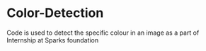 # Color-Detection
Code is used to detect the specific colour in an image as a part of Internship at Sparks foundation
